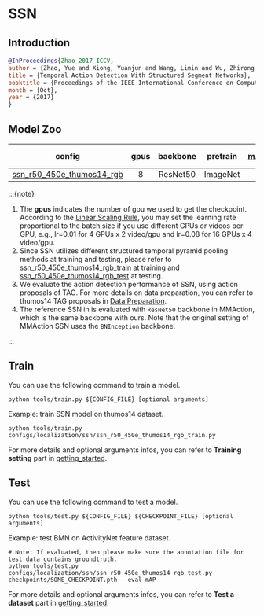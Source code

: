 # SSN

## Introduction

<!-- [ALGORITHM] -->

```BibTeX
@InProceedings{Zhao_2017_ICCV,
author = {Zhao, Yue and Xiong, Yuanjun and Wang, Limin and Wu, Zhirong and Tang, Xiaoou and Lin, Dahua},
title = {Temporal Action Detection With Structured Segment Networks},
booktitle = {Proceedings of the IEEE International Conference on Computer Vision (ICCV)},
month = {Oct},
year = {2017}
}
```

## Model Zoo

| config | gpus | backbone | pretrain | mAP@0.3 | mAP@0.4 | mAP@0.5 | reference mAP@0.3 | reference mAP@0.4 | reference mAP@0.5 | gpu_mem(M) | ckpt | log | json | refrence ckpt | refrence json
|:-:|:--:|:--:|:--:|:--:|:--:|:--:|:--:|:--:|:-:|:-:|:-:|:-:|---|:--:|:--:|
|[ssn_r50_450e_thumos14_rgb](/configs/localization/ssn/ssn_r50_450e_thumos14_rgb_train.py) |8| ResNet50 | ImageNet |29.37|22.15|15.69|[27.61](https://github.com/open-mmlab/mmaction/tree/c7e3b7c11fb94131be9b48a8e3d510589addc3ce#Get%20started)|[21.28](https://github.com/open-mmlab/mmaction/tree/c7e3b7c11fb94131be9b48a8e3d510589addc3ce#Get%20started)|[14.57](https://github.com/open-mmlab/mmaction/tree/c7e3b7c11fb94131be9b48a8e3d510589addc3ce#Get%20started)|6352|[ckpt](https://download.openmmlab.com/mmaction/localization/ssn/ssn_r50_450e_thumos14_rgb/ssn_r50_450e_thumos14_rgb_20201012-1920ab16.pth)| [log](https://download.openmmlab.com/mmaction/localization/ssn/ssn_r50_450e_thumos14_rgb/20201005_144656.log)| [json](https://download.openmmlab.com/mmaction/localization/ssn/ssn_r50_450e_thumos14_rgb/20201005_144656.log.json)| [ckpt](https://download.openmmlab.com/mmaction/localization/ssn/mmaction_reference/ssn_r50_450e_thumos14_rgb_ref/ssn_r50_450e_thumos14_rgb_ref_20201014-b6f48f68.pth)| [json](https://download.openmmlab.com/mmaction/localization/ssn/mmaction_reference/ssn_r50_450e_thumos14_rgb_ref/20201008_103258.log.json)|

:::{note}

1. The **gpus** indicates the number of gpu we used to get the checkpoint.
   According to the [Linear Scaling Rule](https://arxiv.org/abs/1706.02677), you may set the learning rate proportional to the batch size if you use different GPUs or videos per GPU,
   e.g., lr=0.01 for 4 GPUs x 2 video/gpu and lr=0.08 for 16 GPUs x 4 video/gpu.
2. Since SSN utilizes different structured temporal pyramid pooling methods at training and testing, please refer to [ssn_r50_450e_thumos14_rgb_train](/configs/localization/ssn/ssn_r50_450e_thumos14_rgb_train.py) at training and [ssn_r50_450e_thumos14_rgb_test](/configs/localization/ssn/ssn_r50_450e_thumos14_rgb_test.py) at testing.
3. We evaluate the action detection performance of SSN, using action proposals of TAG. For more details on data preparation, you can refer to thumos14 TAG proposals in [Data Preparation](/docs/data_preparation.md).
4. The reference SSN in is evaluated with `ResNet50` backbone in MMAction, which is the same backbone with ours. Note that the original setting of MMAction SSN uses the `BNInception` backbone.

:::

## Train

You can use the following command to train a model.

```shell
python tools/train.py ${CONFIG_FILE} [optional arguments]
```

Example: train SSN model on thumos14 dataset.

```shell
python tools/train.py configs/localization/ssn/ssn_r50_450e_thumos14_rgb_train.py
```

For more details and optional arguments infos, you can refer to **Training setting** part in [getting_started](/docs/getting_started.md#training-setting).

## Test

You can use the following command to test a model.

```shell
python tools/test.py ${CONFIG_FILE} ${CHECKPOINT_FILE} [optional arguments]
```

Example: test BMN on ActivityNet feature dataset.

```shell
# Note: If evaluated, then please make sure the annotation file for test data contains groundtruth.
python tools/test.py configs/localization/ssn/ssn_r50_450e_thumos14_rgb_test.py checkpoints/SOME_CHECKPOINT.pth --eval mAP
```

For more details and optional arguments infos, you can refer to **Test a dataset** part in [getting_started](/docs/getting_started.md#test-a-dataset).

